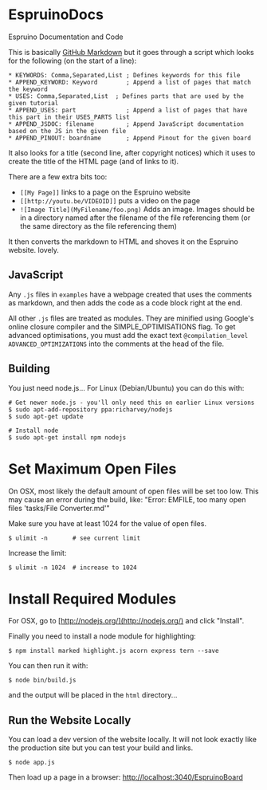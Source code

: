 <!--- Copyright (c) 2013 Gordon Williams, Pur3 Ltd. See the file LICENSE for copying permission. -->
EspruinoDocs
============

Espruino Documentation and Code

This is basically [GitHub Markdown](https://help.github.com/articles/github-flavored-markdown) but it goes through a script which looks for the following (on the start of a line):

    * KEYWORDS: Comma,Separated,List ; Defines keywords for this file
    * APPEND_KEYWORD: Keyword        ; Append a list of pages that match the keyword
    * USES: Comma,Separated,List  ; Defines parts that are used by the given tutorial
    * APPEND_USES: part              ; Append a list of pages that have this part in their USES_PARTS list
    * APPEND_JSDOC: filename         ; Append JavaScript documentation based on the JS in the given file
    * APPEND_PINOUT: boardname       ; Append Pinout for the given board

It also looks for a title (second line, after copyright notices) which it uses to create the title of the HTML page (and of links to it).

There are a few extra bits too:
* ```[[My Page]]``` links to a page on the Espruino website
* ```[[http://youtu.be/VIDEOID]]``` puts a video on the page
* ```![Image Title](MyFilename/foo.png)``` Adds an image. Images should be in a directory named after the filename of the file referencing them (or the same directory as the file referencing them)

It then converts the markdown to HTML and shoves it on the Espruino website. lovely.

JavaScript
----------

Any `.js` files in `examples` have a webpage created that uses the comments as markdown, and then adds the code as a code block right at the end.

All other `.js` files are treated as modules. They are minified using Google's online closure compiler and the SIMPLE_OPTIMISATIONS flag. To get advanced optimisations, you must add the exact text `@compilation_level ADVANCED_OPTIMIZATIONS` into the comments at the head of the file.

Building
-------

You just need node.js... For Linux (Debian/Ubuntu) you can do this with:

```
# Get newer node.js - you'll only need this on earlier Linux versions
$ sudo apt-add-repository ppa:richarvey/nodejs 
$ sudo apt-get update

# Install node
$ sudo apt-get install npm nodejs
```
# Set Maximum Open Files
On OSX, most likely the default amount of open files will be set too low.  This may cause
an error during the build, like: "Error: EMFILE, too many open files 'tasks/File Converter.md'"

Make sure you have at least 1024 for the value of open files.

```
$ ulimit -n       # see current limit
```

Increase the limit:

```
$ ulimit -n 1024  # increase to 1024
```

# Install Required Modules

For OSX, go to [http://nodejs.org/](http://nodejs.org/) and click "Install".

Finally you need to install a node module for highlighting:

```
$ npm install marked highlight.js acorn express tern --save
```

You can then run it with:

```
$ node bin/build.js
```

and the output will be placed in the `html` directory...


## Run the Website Locally

You can load a dev version of the website locally.  It will not look exactly like the production site but you can test your build and links.

```
$ node app.js
```

Then load up a page in a browser: [http://localhost:3040/EspruinoBoard](http://localhost:3040/EspruinoBoard)



